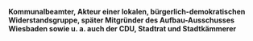 **Kommunalbeamter, Akteur einer lokalen, bürgerlich-demokratischen
Widerstandsgruppe, später Mitgründer des Aufbau-Ausschusses Wiesbaden
sowie u. a. auch der CDU, Stadtrat und Stadtkämmerer**
